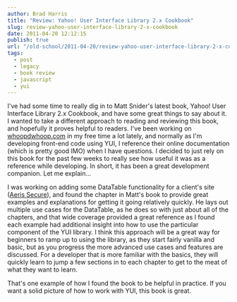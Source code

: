 ```yaml
---
author: Brad Harris
title: "Review: Yahoo! User Interface Library 2.x Cookbook"
slug: review-yahoo-user-interface-library-2-x-cookbook
date: 2011-04-20 12:12:15
publish: true
url: "/old-school/2011-04-20/review-yahoo-user-interface-library-2-x-cookbook/"
tags:
  - post
  - legacy
  - book review
  - javascript
  - yui
---
```


I've had some time to really dig in to Matt Snider's latest book, Yahoo! User Interface Library 2.x Cookbook, and have some great things to say about it.  I wanted to take a different approach to reading and reviewing this book, and hopefully it proves helpful to readers.  I've been working on [whoopdwhoop.com][wdw] in my free time a lot lately, and normally as I'm developing front-end code using YUI, I reference their online documentation (which is pretty good IMO) when I have questions.  I decided to just rely on this book for the past few weeks to really see how useful it was as a reference while developing.  In short, it has been a great development companion.  Let me explain...

I was working on adding some DataTable functionality for a client's site ([Aeris Secure][aeris]), and found the chapter in Matt's book to provide great examples and explanations for getting it going relatively quickly.  He lays out multiple use cases for the DataTable, as he does so with just about all of the chapters, and that wide coverage provided a great reference as I found each example had additional insight into how to use the particular component of the YUI library.  I think this approach will be a great way for beginners to ramp up to using the library, as they start fairly vanilla and basic, but as you progress the more advanced use cases and features are discussed.  For a developer that is more familiar with the basics, they will quickly learn to jump a few sections in to each chapter to get to the meat of what they want to learn.

That's one example of how I found the book to be helpful in practice.  If you want a solid picture of how to work with YUI, this book is great.

[wdw]: whoopdwhoop.com
[aeris]: https://aerissecure.com/
